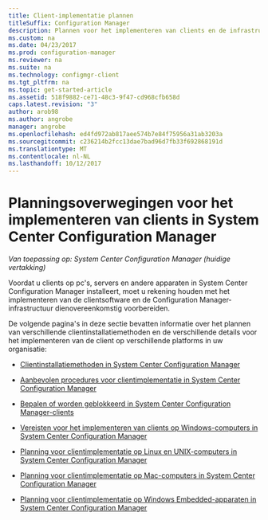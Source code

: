 ```yaml
---
title: Client-implementatie plannen
titleSuffix: Configuration Manager
description: Plannen voor het implementeren van clients en de infrastructuur in System Center Configuration Manager voorbereiden.
ms.custom: na
ms.date: 04/23/2017
ms.prod: configuration-manager
ms.reviewer: na
ms.suite: na
ms.technology: configmgr-client
ms.tgt_pltfrm: na
ms.topic: get-started-article
ms.assetid: 518f9882-ce71-48c3-9f47-cd968cfb658d
caps.latest.revision: "3"
author: arob98
ms.author: angrobe
manager: angrobe
ms.openlocfilehash: ed4fd972ab817aee574b7e84f75956a31ab3203a
ms.sourcegitcommit: c236214b2fcc13dae7bad96d7fb33f692868191d
ms.translationtype: MT
ms.contentlocale: nl-NL
ms.lasthandoff: 10/12/2017
---
```

# <a name="planning-considerations-for-deploying-clients-in-system-center-configuration-manager"></a>Planningsoverwegingen voor het implementeren van clients in System Center Configuration Manager

*Van toepassing op: System Center Configuration Manager (huidige vertakking)*

Voordat u clients op pc's, servers en andere apparaten in System Center Configuration Manager installeert, moet u rekening houden met het implementeren van de clientsoftware en de Configuration Manager-infrastructuur dienovereenkomstig voorbereiden.  

 De volgende pagina's in deze sectie bevatten informatie over het plannen van verschillende clientinstallatiemethoden en de verschillende details voor het implementeren van de client op verschillende platforms in uw organisatie:  

-   [Clientinstallatiemethoden in System Center Configuration Manager](../../../../core/clients/deploy/plan/client-installation-methods.md)  

-   [Aanbevolen procedures voor clientimplementatie in System Center Configuration Manager](../../../../core/clients/deploy/plan/best-practices-for-client-deployment.md)  

-   [Bepalen of worden geblokkeerd in System Center Configuration Manager-clients](../../../../core/clients/deploy/plan/determine-whether-to-block-clients.md)  

-   [Vereisten voor het implementeren van clients op Windows-computers in System Center Configuration Manager](../../../../core/clients/deploy/prerequisites-for-deploying-clients-to-windows-computers.md)  

-   [Planning voor clientimplementatie op Linux en UNIX-computers in System Center Configuration Manager](../../../../core/clients/deploy/plan/planning-for-client-deployment-to-linux-and-unix-computers.md)  

-   [Planning voor clientimplementatie op Mac-computers in System Center Configuration Manager](../../../../core/clients/deploy/plan/planning-for-client-deployment-to-mac-computers.md)  

-   [Planning voor clientimplementatie op Windows Embedded-apparaten in System Center Configuration Manager](../../../../core/clients/deploy/plan/planning-for-client-deployment-to-windows-embedded-devices.md)  
